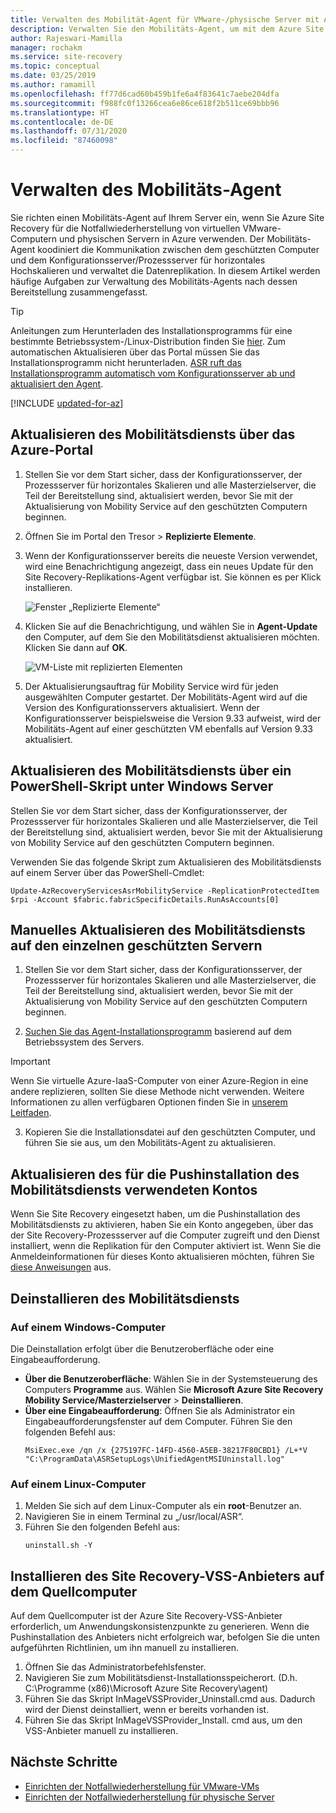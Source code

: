 ```yaml
---
title: Verwalten des Mobilität-Agent für VMware-/physische Server mit Azure Site Recovery
description: Verwalten Sie den Mobilitäts-Agent, um mit dem Azure Site Recovery-Dienst eine Notfallwiederherstellung von virtuellen VMware-Computern und physischen Servern in Azure auszuführen.
author: Rajeswari-Mamilla
manager: rochakm
ms.service: site-recovery
ms.topic: conceptual
ms.date: 03/25/2019
ms.author: ramamill
ms.openlocfilehash: ff77d6cad60b459b1fe6a4f83641c7aebe204dfa
ms.sourcegitcommit: f988fc0f13266cea6e86ce618f2b511ce69bbb96
ms.translationtype: HT
ms.contentlocale: de-DE
ms.lasthandoff: 07/31/2020
ms.locfileid: "87460098"
---
```

# <a name="manage-the-mobility-agent"></a>Verwalten des Mobilitäts-Agent 

Sie richten einen Mobilitäts-Agent auf Ihrem Server ein, wenn Sie Azure Site Recovery für die Notfallwiederherstellung von virtuellen VMware-Computern und physischen Servern in Azure verwenden. Der Mobilitäts-Agent koodiniert die Kommunikation zwischen dem geschützten Computer und dem Konfigurationsserver/Prozessserver für horizontales Hochskalieren und verwaltet die Datenreplikation. In diesem Artikel werden häufige Aufgaben zur Verwaltung des Mobilitäts-Agents nach dessen Bereitstellung zusammengefasst.

>[!TIP]
>Anleitungen zum Herunterladen des Installationsprogramms für eine bestimmte Betriebssystem-/Linux-Distribution finden Sie [hier](vmware-physical-mobility-service-overview.md#locate-installer-files). Zum automatischen Aktualisieren über das Portal müssen Sie das Installationsprogramm nicht herunterladen. [ASR ruft das Installationsprogramm automatisch vom Konfigurationsserver ab und aktualisiert den Agent](#update-mobility-service-from-azure-portal).

[!INCLUDE [updated-for-az](../../includes/updated-for-az.md)]

## <a name="update-mobility-service-from-azure-portal"></a>Aktualisieren des Mobilitätsdiensts über das Azure-Portal

1. Stellen Sie vor dem Start sicher, dass der Konfigurationsserver, der Prozessserver für horizontales Skalieren und alle Masterzielserver, die Teil der Bereitstellung sind, aktualisiert werden, bevor Sie mit der Aktualisierung von Mobility Service auf den geschützten Computern beginnen.
2. Öffnen Sie im Portal den Tresor > **Replizierte Elemente**.
3. Wenn der Konfigurationsserver bereits die neueste Version verwendet, wird eine Benachrichtigung angezeigt, dass ein neues Update für den Site Recovery-Replikations-Agent verfügbar ist. Sie können es per Klick installieren.

     ![Fenster „Replizierte Elemente“](./media/vmware-azure-install-mobility-service/replicated-item-notif.png)

4. Klicken Sie auf die Benachrichtigung, und wählen Sie in **Agent-Update** den Computer, auf dem Sie den Mobilitätsdienst aktualisieren möchten. Klicken Sie dann auf **OK**.

     ![VM-Liste mit replizierten Elementen](./media/vmware-azure-install-mobility-service/update-okpng.png)

5. Der Aktualisierungsauftrag für Mobility Service wird für jeden ausgewählten Computer gestartet. Der Mobilitäts-Agent wird auf die Version des Konfigurationsservers aktualisiert. Wenn der Konfigurationsserver beispielsweise die Version 9.33 aufweist, wird der Mobilitäts-Agent auf einer geschützten VM ebenfalls auf Version 9.33 aktualisiert.

## <a name="update-mobility-service-through-powershell-script-on-windows-server"></a>Aktualisieren des Mobilitätsdiensts über ein PowerShell-Skript unter Windows Server

Stellen Sie vor dem Start sicher, dass der Konfigurationsserver, der Prozessserver für horizontales Skalieren und alle Masterzielserver, die Teil der Bereitstellung sind, aktualisiert werden, bevor Sie mit der Aktualisierung von Mobility Service auf den geschützten Computern beginnen.

Verwenden Sie das folgende Skript zum Aktualisieren des Mobilitätsdiensts auf einem Server über das PowerShell-Cmdlet:

```azurepowershell
Update-AzRecoveryServicesAsrMobilityService -ReplicationProtectedItem $rpi -Account $fabric.fabricSpecificDetails.RunAsAccounts[0]
```

## <a name="update-mobility-service-manually-on-each-protected-server"></a>Manuelles Aktualisieren des Mobilitätsdiensts auf den einzelnen geschützten Servern

1. Stellen Sie vor dem Start sicher, dass der Konfigurationsserver, der Prozessserver für horizontales Skalieren und alle Masterzielserver, die Teil der Bereitstellung sind, aktualisiert werden, bevor Sie mit der Aktualisierung von Mobility Service auf den geschützten Computern beginnen.

2. [Suchen Sie das Agent-Installationsprogramm](vmware-physical-mobility-service-overview.md#locate-installer-files) basierend auf dem Betriebssystem des Servers.

>[!IMPORTANT]
> Wenn Sie virtuelle Azure-IaaS-Computer von einer Azure-Region in eine andere replizieren, sollten Sie diese Methode nicht verwenden. Weitere Informationen zu allen verfügbaren Optionen finden Sie in [unserem Leitfaden](azure-to-azure-autoupdate.md).

3. Kopieren Sie die Installationsdatei auf den geschützten Computer, und führen Sie sie aus, um den Mobilitäts-Agent zu aktualisieren.

## <a name="update-account-used-for-push-installation-of-mobility-service"></a>Aktualisieren des für die Pushinstallation des Mobilitätsdiensts verwendeten Kontos

Wenn Sie Site Recovery eingesetzt haben, um die Pushinstallation des Mobilitätsdiensts zu aktivieren, haben Sie ein Konto angegeben, über das der Site Recovery-Prozessserver auf die Computer zugreift und den Dienst installiert, wenn die Replikation für den Computer aktiviert ist. Wenn Sie die Anmeldeinformationen für dieses Konto aktualisieren möchten, führen Sie [diese Anweisungen](vmware-azure-manage-configuration-server.md#modify-credentials-for-mobility-service-installation) aus.

## <a name="uninstall-mobility-service"></a>Deinstallieren des Mobilitätsdiensts

### <a name="on-a-windows-machine"></a>Auf einem Windows-Computer

Die Deinstallation erfolgt über die Benutzeroberfläche oder eine Eingabeaufforderung.

- **Über die Benutzeroberfläche**: Wählen Sie in der Systemsteuerung des Computers **Programme** aus. Wählen Sie **Microsoft Azure Site Recovery Mobility Service/Masterzielserver** > **Deinstallieren**.
- **Über eine Eingabeaufforderung**: Öffnen Sie als Administrator ein Eingabeaufforderungsfenster auf dem Computer. Führen Sie den folgenden Befehl aus: 
    ```
    MsiExec.exe /qn /x {275197FC-14FD-4560-A5EB-38217F80CBD1} /L+*V "C:\ProgramData\ASRSetupLogs\UnifiedAgentMSIUninstall.log"
    ```

### <a name="on-a-linux-machine"></a>Auf einem Linux-Computer
1. Melden Sie sich auf dem Linux-Computer als ein **root**-Benutzer an.
2. Navigieren Sie in einem Terminal zu „/usr/local/ASR“.
3. Führen Sie den folgenden Befehl aus:
    ```
    uninstall.sh -Y
   ```
   
## <a name="install-site-recovery-vss-provider-on-source-machine"></a>Installieren des Site Recovery-VSS-Anbieters auf dem Quellcomputer

Auf dem Quellcomputer ist der Azure Site Recovery-VSS-Anbieter erforderlich, um Anwendungskonsistenzpunkte zu generieren. Wenn die Pushinstallation des Anbieters nicht erfolgreich war, befolgen Sie die unten aufgeführten Richtlinien, um ihn manuell zu installieren.

1. Öffnen Sie das Administratorbefehlsfenster.
2. Navigieren Sie zum Mobilitätsdienst-Installationsspeicherort. (D.h. C:\Programme (x86)\Microsoft Azure Site Recovery\agent)
3. Führen Sie das Skript InMageVSSProvider_Uninstall.cmd aus. Dadurch wird der Dienst deinstalliert, wenn er bereits vorhanden ist.
4. Führen Sie das Skript InMageVSSProvider_Install. cmd aus, um den VSS-Anbieter manuell zu installieren.

## <a name="next-steps"></a>Nächste Schritte

- [Einrichten der Notfallwiederherstellung für VMware-VMs](vmware-azure-tutorial.md)
- [Einrichten der Notfallwiederherstellung für physische Server](physical-azure-disaster-recovery.md)
